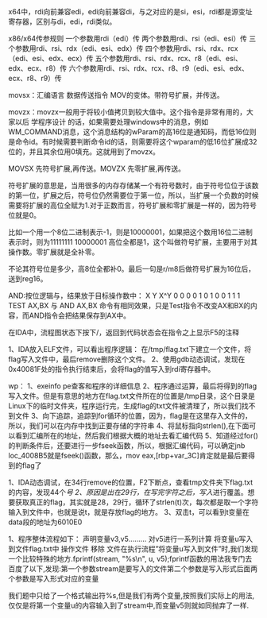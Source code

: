x64中，rdi向前兼容edi，edi向前兼容di，与之对应的是si，esi，rdi都是源变址寄存器，区别与di，edi，rdi类似。

x86/x64传参规则
    一个参数用rdi（edi）传
    两个参数用rdi、rsi（edi、esi）传
    三个参数用rdi、rsi、rdx（edi、esi、edx）传
    四个参数用rdi、rsi、rdx、rcx（edi、esi、edx、ecx）传
    五个参数用rdi、rsi、rdx、rcx、r8（edi、esi、edx、ecx、r8）传
    六个参数用rdi、rsi、rdx、rcx、r8、r9（edi、esi、edx、ecx、r8、r9）传


movsx：汇编语言 数据传送指令 MOV的变体。带符号扩展，并传送。

movzx：movzx一般用于将较小值拷贝到较大值中。这个指令是非常有用的，大家以后 学程序设计 的话，如果需要处理windows中的消息，例如WM_COMMAND消息，这个消息结构的wParam的高16位是通知码，而低16位则是命令id。有时候需要判断命令id的话，则需要将这个wparam的低16位扩展成32位的，并且其余位用0填充。这就用到了movzx。

MOVSX 先符号扩展,再传送。MOVZX 先零扩展,再传送。

符号扩展的意思是，当用很多的内存存储某一个有符号数时，由于符号位位于该数的第一位，扩展之后，符号位仍然需要位于第一位，所以，当扩展一个负数的时候需要将扩展的高位全赋为1.对于正数而言，符号扩展和零扩展是一样的，因为符号位就是0。

比如一个用一个8位二进制表示-1，则是10000001，如果把这个数用16位二进制表示时，则为11111111 10000001 高位全都是1，这个叫做符号扩展，主要用于对其操作数。零扩展就是全补零。

不论其符号位是多少，高8位全都补0。最后一句是r/m8后做符号扩展为16位后，送到reg16。

AND:按位逻辑与，结果放于目标操作数中：
X 	Y 	X^Y
0 	0 	0
0 	1 	0
1 	0 	0
1 	1 	1
TEST AX,BX 与 AND AX,BX 命令有相同效果，只是Test指令不改变AX和BX的内容，而AND指令会把结果保存到AX中。

在IDA中，流程图状态下按下/，返回到代码状态会在指令之上显示F5的注释



1、IDA放入ELF文件，可以看出程序逻辑：
在/tmp/flag.txt下建立一个文件，将flag写入文件中，最后remove删除这个文件。
2、使用gdb动态调试，发现在0x40081F处的指令执行结束后，会将flag的值写入到rdi寄存器中。


wp：
1、exeinfo pe查客和程序的详细信息
2、程序通过运算，最后将得到的flag写入文件。但是有意思的地方在flag.txt文件所在的位置是/tmp目录，这个目录是Linux下的临时文件夹，程序运行完，生成flag的txt文件被清理了，所以我们找不到文件
3、向下追踪，追踪到for循环的位置，因为，flag是在这里存入文件的，所以，我们可以在内存中找到正要存储的字符串
4、将鼠标指向strlen(),在下面可以看到汇编所在的地址，然后我们根据大概的地址去看汇编代码
5、知道经过for()的判断条件后，还要进行一步fseek函数，所以，根据汇编代码，可以确定jnb loc_4008B5就是fseek()函数，那么，mov eax,[rbp+var_3C]肯定就是最后要得到的flag了


1、IDA动态调试，在34行remove的位置，F2下断点，查看tmp文件夹下flag.txt的内容，发现44个*号
2、原因是出在29行，在写完字符之后，写入*进行覆盖。想要获取真正的flag，其实就是28，29行，循环了strlen(t)次，每次都是取一个字符输入到文件中，也就是说t，就是存放flag的地方。
3、双击t，可以看到t变量在data段的地址为6010E0


1、程序整体流程如下：
声明变量v3,v5.........
对v5进行一系列计算
将变量u写入到文件flag.txt中
操作文件
移除
文件在执行流程”将变量u写入到文件”时,我们发现一个比较特殊的地方.fprintf(stream, "%s\n", u, v5);fprintf函数的用法我专门去百度了以下,发现:第一个参数stream是要写入的文件第二个参数是写入形式后面两个参数是写入形式对应的变量

我们题中只给了一个格式输出符%s,但是我们有两个变量,按照我们实际上的用法,仅仅是将第一个变量u的内容输入到了stream中,而变量v5则就如同抛弃了一样.